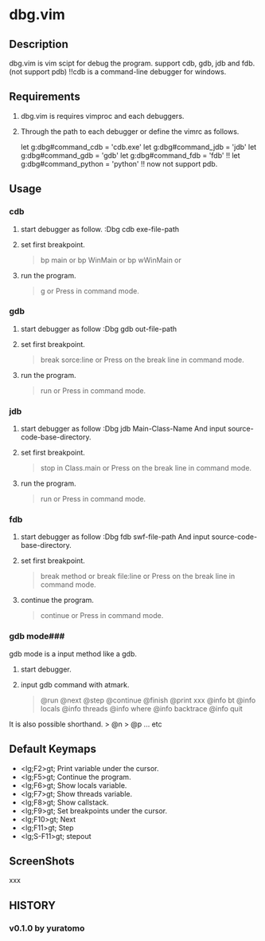 dbg.vim
=======

Description
-----------
dbg.vim is vim scipt for debug the program.
support cdb, gdb, jdb and fdb. (not support pdb)
!!cdb is a command-line debugger for windows.

Requirements
------------
1) dbg.vim is requires vimproc and each debuggers.

2) Through the path to each debugger or define the vimrc as follows.

    let g:dbg#command_cdb = 'cdb.exe'
    let g:dbg#command_jdb = 'jdb'
    let g:dbg#command_gdb = 'gdb'
    let g:dbg#command_fdb = 'fdb'
    !! let g:dbg#command_python = 'python' !! now not support pdb.

Usage
-----

### cdb ###

1) start debugger as follow.
    :Dbg cdb exe-file-path

2) set first breakpoint.
    > bp main
      or
    > bp WinMain
      or
    > bp wWinMain
      or 

3) run the program.
    > g
      or
    Press <F5> in command mode.


### gdb ###

1) start debugger as follow
    :Dbg gdb out-file-path

2) set first breakpoint.
    > break sorce:line
      or
    Press <F9> on the break line in command mode.

3) run the program.
    > run
      or
    Press <F5> in command mode.


### jdb ###

1) start debugger as follow
    :Dbg jdb Main-Class-Name
    And input source-code-base-directory.

2) set first breakpoint.
    > stop in Class.main
      or
    Press <F9> on the break line in command mode.

3) run the program.
    > run
      or
    Press <F5> in command mode.

### fdb ###

1) start debugger as follow
    :Dbg fdb swf-file-path
    And input source-code-base-directory.

2) set first breakpoint.
    > break method
      or
    > break file:line
      or
    Press <F9> on the break line in command mode.

3) continue the program.
    > continue
      or
    Press <F5> in command mode.


### gdb mode###
gdb mode is a input method like a gdb.

1) start debugger.

2) input gdb command with atmark.
    > @run
    > @next
    > @step
    > @continue
    > @finish
    > @print xxx
    > @info bt
    > @info locals
    > @info threads
    > @info where
    > @info backtrace
    > @info quit

It is also possible shorthand.
    > @n
    > @p
    ... etc

Default Keymaps
---------------
* <lg;F2>gt;    Print variable  under the cursor.
* <lg;F5>gt;    Continue the program.
* <lg;F6>gt;    Show locals variable.
* <lg;F7>gt;    Show threads variable.
* <lg;F8>gt;    Show callstack.
* <lg;F9>gt;    Set breakpoints under the cursor.
* <lg;F10>gt;   Next
* <lg;F11>gt;   Step
* <lg;S-F11>gt; stepout


ScreenShots
-----------
xxx


HISTORY
-------

### v0.1.0 by yuratomo ###


